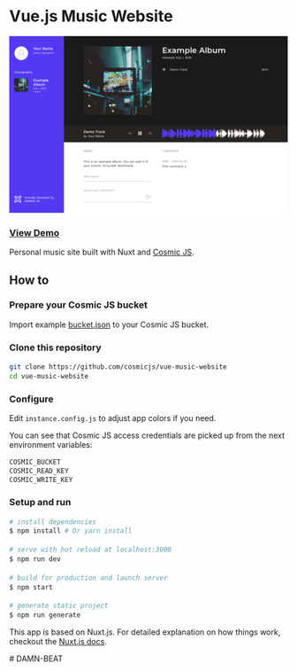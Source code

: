 # Vue.js Music Website

![screenshot](screenshot.png)

### [View Demo](https://cosmicjs.com/apps/vue-music-website)

Personal music site built with Nuxt and [Cosmic JS](https://cosmicjs.com/buckets).

## How to

### Prepare your Cosmic JS bucket

Import example [bucket.json](bucket.json) to your Cosmic JS bucket.

### Clone this repository

``` bash
git clone https://github.com/cosmicjs/vue-music-website
cd vue-music-website
```

### Configure

Edit `instance.config.js` to adjust app colors if you need.

You can see that Cosmic JS access credentials are picked up from the next environment variables:

```
COSMIC_BUCKET
COSMIC_READ_KEY
COSMIC_WRITE_KEY
```

### Setup and run

``` bash
# install dependencies
$ npm install # Or yarn install

# serve with hot reload at localhost:3000
$ npm run dev

# build for production and launch server
$ npm start

# generate static project
$ npm run generate
```

This app is based on Nuxt.js.
For detailed explanation on how things work, checkout the [Nuxt.js docs](https://github.com/nuxt/nuxt.js).

#   D A M N - B E A T 
 
 